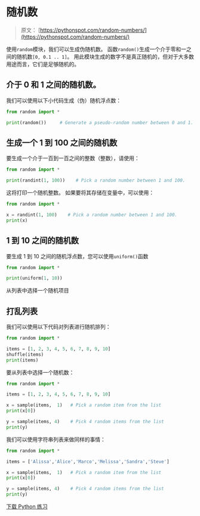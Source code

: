 # 随机数

> 原文： [https://pythonspot.com/random-numbers/](https://pythonspot.com/random-numbers/)

使用`random`模块，我们可以生成伪随机数。 函数`random()`生成一个介于零和一之间的随机数`[0, 0.1 .. 1]`。 用此模块生成的数字不是真正随机的，但对于大多数用途而言，它们是足够随机的。

## 介于 0 和 1 之间的随机数。

我们可以使用以下小代码生成（伪）随机浮点​​数：

```py
from random import *

print(random())     # Generate a pseudo-random number between 0 and 1.

```

## 生成一个 1 到 100 之间的随机数

要生成一个介于一百到一百之间的整数（整数），请使用：

```py
from random import *

print(randint(1, 100))    # Pick a random number between 1 and 100.

```

这将打印一个随机整数。 如果要将其存储在变量中，可以使用：

```py
from random import *

x = randint(1, 100)    # Pick a random number between 1 and 100.
print(x)

```

## 1 到 10 之间的随机数

要生成 1 到 10 之间的随机浮点数，您可以使用`uniform()`函数

```py
from random import *

print(uniform(1, 10))

```

从列表中选择一个随机项目

## 打乱列表

我们可以使用以下代码对列表进行随机排列：

```py
from random import *

items = [1, 2, 3, 4, 5, 6, 7, 8, 9, 10]
shuffle(items)
print(items)

```

要从列表中选择一个随机数：

```py
from random import *

items = [1, 2, 3, 4, 5, 6, 7, 8, 9, 10]

x = sample(items,  1)   # Pick a random item from the list
print(x[0])

y = sample(items, 4)    # Pick 4 random items from the list
print(y)

```

我们可以使用字符串列表来做同样的事情：

```py
from random import *

items = ['Alissa','Alice','Marco','Melissa','Sandra','Steve']

x = sample(items,  1)   # Pick a random item from the list
print(x[0])

y = sample(items, 4)    # Pick 4 random items from the list
print(y)

```

[下载 Python 练习](https://pythonspot.com/download-python-exercises/)